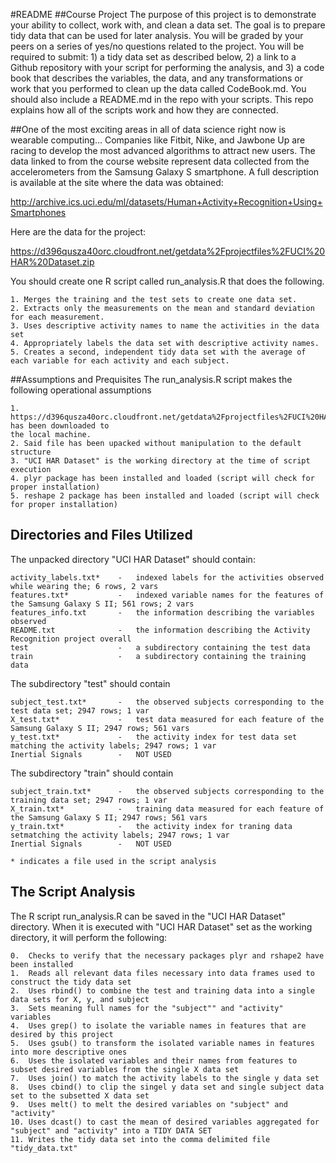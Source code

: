 #README
##Course Project
The purpose of this project is to demonstrate your ability to collect, work with, and clean a data set. The goal is to prepare tidy data that can 
be used for later analysis. You will be graded by your peers on a series of yes/no questions related to the project. 
You will be required to submit: 1) a tidy data set as described below, 2) a link to a Github repository with your script 
for performing the analysis, and 3) a code book that describes the variables, the data, and any transformations or work 
that you performed to clean up the data called CodeBook.md. You should also include a README.md in the repo with your 
scripts. This repo explains how all of the scripts work and how they are connected.  

##One of the most exciting areas in all of data science right now is wearable computing...
Companies like Fitbit, Nike, and Jawbone Up are racing to develop the most advanced algorithms to attract new users. 
The data linked to from the course website represent data collected from the accelerometers from the Samsung Galaxy S 
smartphone. A full description is available at the site where the data was obtained: 

http://archive.ics.uci.edu/ml/datasets/Human+Activity+Recognition+Using+Smartphones 

Here are the data for the project: 

https://d396qusza40orc.cloudfront.net/getdata%2Fprojectfiles%2FUCI%20HAR%20Dataset.zip 

You should create one R script called run_analysis.R that does the following. 
    
    1. Merges the training and the test sets to create one data set.
    2. Extracts only the measurements on the mean and standard deviation for each measurement. 
    3. Uses descriptive activity names to name the activities in the data set
    4. Appropriately labels the data set with descriptive activity names. 
    5. Creates a second, independent tidy data set with the average of each variable for each activity and each subject. 

##Assumptions and Prequisites
The run_analysis.R script makes the following operational assumptions
    
    1. https://d396qusza40orc.cloudfront.net/getdata%2Fprojectfiles%2FUCI%20HAR%20Dataset.zip has been downloaded to
    the local machine.
    2. Said file has been upacked without manipulation to the default structure
    3. "UCI HAR Dataset" is the working directory at the time of script execution
    4. plyr package has been installed and loaded (script will check for proper installation)
    5. reshape 2 package has been installed and loaded (script will check for proper installation)

## Directories and Files Utilized
The unpacked directory "UCI HAR Dataset" should contain:
    
    activity_labels.txt*    -   indexed labels for the activities observed while wearing the; 6 rows, 2 vars
    features.txt*           -   indexed variable names for the features of the Samsung Galaxy S II; 561 rows; 2 vars
    features_info.txt       -   the information describing the variables observed 
    README.txt              -   the information describing the Activity Recognition project overall         
    test                    -   a subdirectory containing the test data
    train                   -   a subdirectory containing the training data

The subdirectory "test" should contain
    
    subject_test.txt*       -   the observed subjects corresponding to the test data set; 2947 rows; 1 var
    X_test.txt*             -   test data measured for each feature of the Samsung Galaxy S II; 2947 rows; 561 vars
    y_test.txt*             -   the activity index for test data set matching the activity labels; 2947 rows; 1 var
    Inertial Signals        -   NOT USED

The subdirectory "train" should contain
    
    subject_train.txt*      -   the observed subjects corresponding to the training data set; 2947 rows; 1 var
    X_train.txt*            -   training data measured for each feature of the Samsung Galaxy S II; 2947 rows; 561 vars
    y_train.txt*            -   the activity index for traning data setmatching the activity labels; 2947 rows; 1 var
    Inertial Signals        -   NOT USED

    * indicates a file used in the script analysis

## The Script Analysis
The R script run_analysis.R can be saved in the "UCI HAR Dataset" directory.  When it is executed with "UCI HAR Dataset" set as the working directory, it will perform the following:

    0.  Checks to verify that the necessary packages plyr and rshape2 have been installed
    1.  Reads all relevant data files necessary into data frames used to construct the tidy data set
    2.  Uses rbind() to combine the test and training data into a single data sets for X, y, and subject
    3.  Sets meaning full names for the "subject"" and "activity" variables
    4.  Uses grep() to isolate the variable names in features that are desired by this project
    5.  Uses gsub() to transform the isolated variable names in features into more descriptive ones
    6.  Uses the isolated variables and their names from features to subset desired variables from the single X data set
    7.  Uses join() to match the activity labels to the single y data set
    8.  Uses cbind() to clip the singel y data set and single subject data set to the subsetted X data set
    9.  Uses melt() to melt the desired variables on "subject" and "activity"
    10. Uses dcast() to cast the mean of desired variables aggregated for "subject" and "activity" into a TIDY DATA SET
    11. Writes the tidy data set into the comma delimited file "tidy_data.txt"